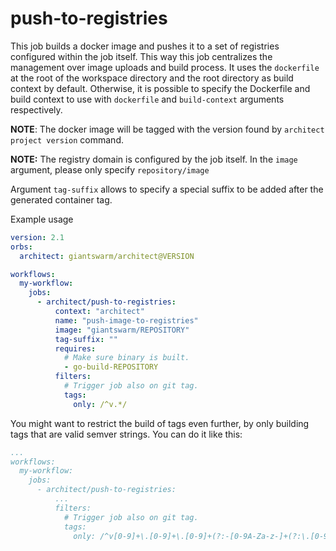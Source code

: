 # push-to-registries

This job builds a docker image and pushes it to a set of registries configured within the job itself.
This way this job centralizes the management over image uploads and build process.
It uses the `dockerfile` at the root of the workspace directory and the root directory as 
build context by default.
Otherwise, it is possible to specify the Dockerfile and build context to use with `dockerfile` and `build-context` arguments respectively.

**NOTE**: The docker image will be tagged with the version found by `architect project version` command.

**NOTE:** The registry domain is configured by the job itself. In the `image` argument, please only specify `repository/image`

Argument `tag-suffix` allows to specify a special suffix to be added after the generated container tag.



Example usage

```yaml
version: 2.1
orbs:
  architect: giantswarm/architect@VERSION

workflows:
  my-workflow:
    jobs:
      - architect/push-to-registries:
          context: "architect"
          name: "push-image-to-registries"
          image: "giantswarm/REPOSITORY"
          tag-suffix: ""
          requires:
            # Make sure binary is built.
            - go-build-REPOSITORY
          filters:
            # Trigger job also on git tag.
            tags:
              only: /^v.*/
```

You might want to restrict the build of tags even further, by only building tags that are valid semver strings.
You can do it like this:

```yaml
...
workflows:
  my-workflow:
    jobs:
      - architect/push-to-registries:
          ...
          filters:
            # Trigger job also on git tag.
            tags:
              only: /^v[0-9]+\.[0-9]+\.[0-9]+(?:-[0-9A-Za-z-]+(?:\.[0-9A-Za-z-]+)*)?(?:\+[0-9A-Za-z-]+)?$/
```
